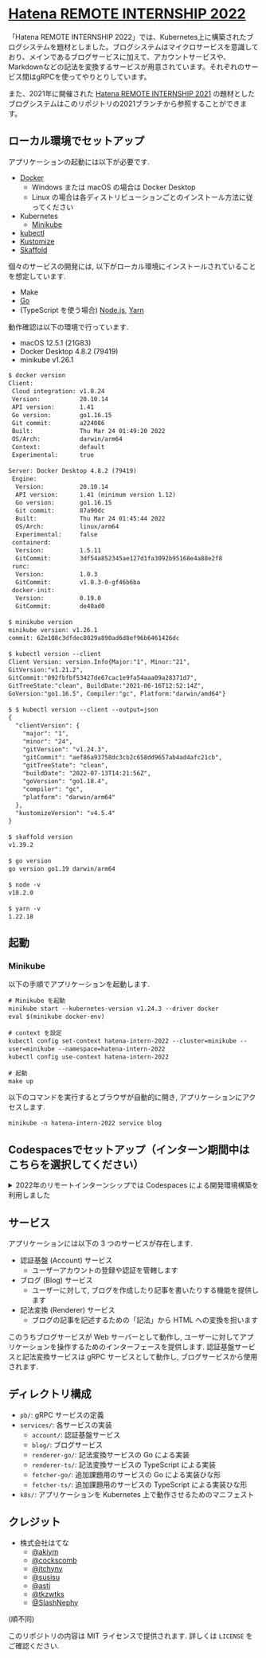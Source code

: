 # [Hatena REMOTE INTERNSHIP 2022](https://hatena.co.jp/recruit/intern/2022)

「Hatena REMOTE INTERNSHIP 2022」では、Kubernetes上に構築されたブログシステムを題材としました。ブログシステムはマイクロサービスを意識しており、メインであるブログサービスに加えて、アカウントサービスや、Markdownなどの記法を変換するサービスが用意されています。それぞれのサービス間はgRPCを使ってやりとりしています。

<!--
インターンシップのカリキュラムについては、[レポートサイト](https://hatena.co.jp/recruit/intern/2022)や[課題](/docs/exercise.md)を公開しているので、参照してください。
-->

また、2021年に開催された [Hatena REMOTE INTERNSHIP 2021](https://hatena.co.jp/recruit/intern/2021) の題材としたブログシステムはこのリポジトリの2021ブランチから参照することができます。

## ローカル環境でセットアップ
アプリケーションの起動には以下が必要です.

- [Docker](https://docs.docker.com/engine/install/)
  - Windows または macOS の場合は Docker Desktop
  - Linux の場合は各ディストリビューションごとのインストール方法に従ってください
- Kubernetes
  - [Minikube](https://kubernetes.io/docs/tasks/tools/install-minikube/)
- [kubectl](https://kubernetes.io/docs/tasks/tools/install-kubectl/)
- [Kustomize](https://kubernetes-sigs.github.io/kustomize/installation/)
- [Skaffold](https://skaffold.dev/docs/install/)

個々のサービスの開発には, 以下がローカル環境にインストールされていることを想定しています.

- Make
- [Go](https://golang.org/)
- (TypeScript を使う場合) [Node.js](https://nodejs.org/en/), [Yarn](https://classic.yarnpkg.com/lang/en/)

動作確認は以下の環境で行っています.

- macOS 12.5.1 (21G83)
- Docker Desktop 4.8.2 (79419)
- minikube v1.26.1

``` console
$ docker version
Client:
 Cloud integration: v1.0.24
 Version:           20.10.14
 API version:       1.41
 Go version:        go1.16.15
 Git commit:        a224086
 Built:             Thu Mar 24 01:49:20 2022
 OS/Arch:           darwin/arm64
 Context:           default
 Experimental:      true

Server: Docker Desktop 4.8.2 (79419)
 Engine:
  Version:          20.10.14
  API version:      1.41 (minimum version 1.12)
  Go version:       go1.16.15
  Git commit:       87a90dc
  Built:            Thu Mar 24 01:45:44 2022
  OS/Arch:          linux/arm64
  Experimental:     false
 containerd:
  Version:          1.5.11
  GitCommit:        3df54a852345ae127d1fa3092b95168e4a88e2f8
 runc:
  Version:          1.0.3
  GitCommit:        v1.0.3-0-gf46b6ba
 docker-init:
  Version:          0.19.0
  GitCommit:        de40ad0

$ minikube version
minikube version: v1.26.1
commit: 62e108c3dfdec8029a890ad6d8ef96b6461426dc

$ kubectl version --client
Client Version: version.Info{Major:"1", Minor:"21", GitVersion:"v1.21.2", GitCommit:"092fbfbf53427de67cac1e9fa54aaa09a28371d7", GitTreeState:"clean", BuildDate:"2021-06-16T12:52:14Z", GoVersion:"go1.16.5", Compiler:"gc", Platform:"darwin/amd64"}

$ $ kubectl version --client --output=json
{
  "clientVersion": {
    "major": "1",
    "minor": "24",
    "gitVersion": "v1.24.3",
    "gitCommit": "aef86a93758dc3cb2c658dd9657ab4ad4afc21cb",
    "gitTreeState": "clean",
    "buildDate": "2022-07-13T14:21:56Z",
    "goVersion": "go1.18.4",
    "compiler": "gc",
    "platform": "darwin/arm64"
  },
  "kustomizeVersion": "v4.5.4"
}

$ skaffold version
v1.39.2

$ go version
go version go1.19 darwin/arm64

$ node -v
v18.2.0

$ yarn -v
1.22.18
```

## 起動
### Minikube
以下の手順でアプリケーションを起動します.

``` shell
# Minikube を起動
minikube start --kubernetes-version v1.24.3 --driver docker
eval $(minikube docker-env)

# context を設定
kubectl config set-context hatena-intern-2022 --cluster=minikube --user=minikube --namespace=hatena-intern-2022
kubectl config use-context hatena-intern-2022

# 起動
make up
```

以下のコマンドを実行するとブラウザが自動的に開き, アプリケーションにアクセスします.

``` shell
minikube -n hatena-intern-2022 service blog
```

## Codespacesでセットアップ（インターン期間中はこちらを選択してください）

<details>
<summary>2022年のリモートインターンシップでは Codespaces による開発環境構築を利用しました</summary>

GitHub Codespacesを使って開発することが可能です．以下の手順でアプリケーションを起動してください．なお、MinikubeはCodespaces起動時に自動で起動するようになっているため、Minikubeの手順は参考情報です。

### Minikube起動（Codespaces起動時に自動で起動されます）

<details>

``` shell
# Minikube を起動

minikube start --kubernetes-version=v1.24.3 --driver=docker --memory='8g' --cpus=4
```

</details>

### contextの設定（Codespaces接続時に自動で設定されます）

<details>

```
kubectl config set-context hatena-intern-2022 --cluster=minikube --user=minikube --namespace=hatena-intern-2022
kubectl config use-context hatena-intern-2022
```
</details>

### アプリケーションの起動
```
make up
```
しばらく待つとアプリケーションが起動したログが出力されます
```
[blog] 2022-08-18T05:31:25.130Z INFO    blog/main.go:81 starting web server (port = 8080)
[renderer-go] 2022-08-18T05:29:04.420Z  INFO    renderer-go/main.go:50  starting gRPC server (port = 50051)
[account] 2022-08-18T05:30:42.721Z      INFO    account/main.go:64      starting gRPC server (port = 50051)
```
podが全て立ち上がっているかは以下のコマンドでも確認できます

```
kubectl get pods
```

```
NAME                            READY   STATUS    RESTARTS      AGE
account-59d777f778-5dgsj        1/1     Running   0             16m
account-db-86d4996fbf-nrf7m     1/1     Running   1 (14m ago)   16m
account-test-7b4b5b8c76-xsnww   1/1     Running   0             16m
blog-847564dc7-gkphp            1/1     Running   0             16m
blog-db-7dcfb8b56f-wpmmm        1/1     Running   0             16m
blog-test-7bdd4786c7-6bxj4      1/1     Running   0             16m
renderer-go-78d9f5cd8d-qx25p    1/1     Running   0             16m
```

### アプリケーションの確認
`make up`したターミナルと別のターミナルで、以下のコマンドを実行します。

```
kubectl port-forward service/blog 8080:8080
```

これにより8080番がフォワードされます．開いているターミナルの`port`タブの8080番ポートのローカルアドレスに表示されているアドレスにブラウザからアクセスします．

![](docs/images/port.png)

</details>

## サービス
アプリケーションには以下の 3 つのサービスが存在します.

- 認証基盤 (Account) サービス
  - ユーザーアカウントの登録や認証を管轄します
- ブログ (Blog) サービス
  - ユーザーに対して, ブログを作成したり記事を書いたりする機能を提供します
- 記法変換 (Renderer) サービス
  - ブログの記事を記述するための「記法」から HTML への変換を担います

このうちブログサービスが Web サーバーとして動作し, ユーザーに対してアプリケーションを操作するためのインターフェースを提供します.
認証基盤サービスと記法変換サービスは gRPC サービスとして動作し, ブログサービスから使用されます.

## ディレクトリ構成

- `pb/`: gRPC サービスの定義
- `services/`: 各サービスの実装
  - `account/`: 認証基盤サービス
  - `blog/`: ブログサービス
  - `renderer-go/`: 記法変換サービスの Go による実装
  - `renderer-ts/`: 記法変換サービスの TypeScript による実装
  - `fetcher-go/`: 追加課題用のサービスの Go による実装ひな形
  - `fetcher-ts/`: 追加課題用のサービスの TypeScript による実装ひな形
- `k8s/`: アプリケーションを Kubernetes 上で動作させるためのマニフェスト

## クレジット
- 株式会社はてな
  - [@akiym](https://github.com/akiym)
  - [@cockscomb](https://github.com/cockscomb)
  - [@itchyny](https://github.com/itchyny)
  - [@susisu](https://github.com/susisu)
  - [@astj](https://github.com/astj)
  - [@tkzwtks](https://github.com/tkzwtks)
  - [@SlashNephy](https://github.com/SlashNephy)

(順不同)

このリポジトリの内容は MIT ライセンスで提供されます. 詳しくは `LICENSE` をご確認ください.
